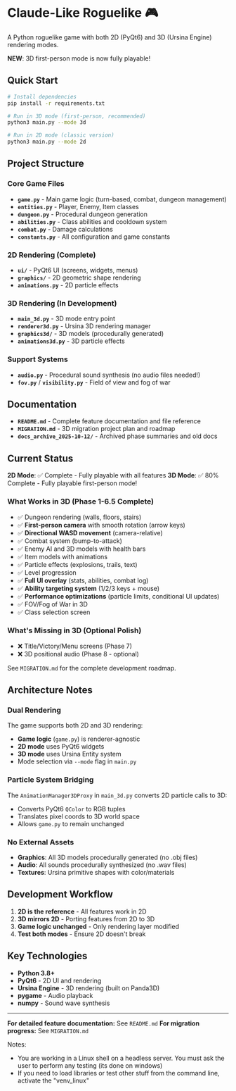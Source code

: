 # Claude-Like Roguelike 🎮

A Python roguelike game with both 2D (PyQt6) and 3D (Ursina Engine) rendering modes.

**NEW**: 3D first-person mode is now fully playable!

## Quick Start

```bash
# Install dependencies
pip install -r requirements.txt

# Run in 3D mode (first-person, recommended)
python3 main.py --mode 3d

# Run in 2D mode (classic version)
python3 main.py --mode 2d
```

## Project Structure

### Core Game Files
- **`game.py`** - Main game logic (turn-based, combat, dungeon management)
- **`entities.py`** - Player, Enemy, Item classes
- **`dungeon.py`** - Procedural dungeon generation
- **`abilities.py`** - Class abilities and cooldown system
- **`combat.py`** - Damage calculations
- **`constants.py`** - All configuration and game constants

### 2D Rendering (Complete)
- **`ui/`** - PyQt6 UI (screens, widgets, menus)
- **`graphics/`** - 2D geometric shape rendering
- **`animations.py`** - 2D particle effects

### 3D Rendering (In Development)
- **`main_3d.py`** - 3D mode entry point
- **`renderer3d.py`** - Ursina 3D rendering manager
- **`graphics3d/`** - 3D models (procedurally generated)
- **`animations3d.py`** - 3D particle effects

### Support Systems
- **`audio.py`** - Procedural sound synthesis (no audio files needed!)
- **`fov.py`** / **`visibility.py`** - Field of view and fog of war

## Documentation

- **`README.md`** - Complete feature documentation and file reference
- **`MIGRATION.md`** - 3D migration project plan and roadmap
- **`docs_archive_2025-10-12/`** - Archived phase summaries and old docs

## Current Status

**2D Mode**: ✅ Complete - Fully playable with all features
**3D Mode**: ✅ 80% Complete - Fully playable first-person mode!

### What Works in 3D (Phase 1-6.5 Complete)
- ✅ Dungeon rendering (walls, floors, stairs)
- ✅ **First-person camera** with smooth rotation (arrow keys)
- ✅ **Directional WASD movement** (camera-relative)
- ✅ Combat system (bump-to-attack)
- ✅ Enemy AI and 3D models with health bars
- ✅ Item models with animations
- ✅ Particle effects (explosions, trails, text)
- ✅ Level progression
- ✅ **Full UI overlay** (stats, abilities, combat log)
- ✅ **Ability targeting system** (1/2/3 keys + mouse)
- ✅ **Performance optimizations** (particle limits, conditional UI updates)
- ✅ FOV/Fog of War in 3D 
- ✅ Class selection screen 

### What's Missing in 3D (Optional Polish)

- ❌ Title/Victory/Menu screens (Phase 7)
- ❌ 3D positional audio (Phase 8 - optional)

See `MIGRATION.md` for the complete development roadmap.

## Architecture Notes

### Dual Rendering
The game supports both 2D and 3D rendering:
- **Game logic** (`game.py`) is renderer-agnostic
- **2D mode** uses PyQt6 widgets
- **3D mode** uses Ursina Entity system
- Mode selection via `--mode` flag in `main.py`

### Particle System Bridging
The `AnimationManager3DProxy` in `main_3d.py` converts 2D particle calls to 3D:
- Converts PyQt6 `QColor` to RGB tuples
- Translates pixel coords to 3D world space
- Allows `game.py` to remain unchanged

### No External Assets
- **Graphics**: All 3D models procedurally generated (no .obj files)
- **Audio**: All sounds procedurally synthesized (no .wav files)
- **Textures**: Ursina primitive shapes with color/materials

## Development Workflow

1. **2D is the reference** - All features work in 2D
2. **3D mirrors 2D** - Porting features from 2D to 3D
3. **Game logic unchanged** - Only rendering layer modified
4. **Test both modes** - Ensure 2D doesn't break

## Key Technologies

- **Python 3.8+**
- **PyQt6** - 2D UI and rendering
- **Ursina Engine** - 3D rendering (built on Panda3D)
- **pygame** - Audio playback
- **numpy** - Sound wave synthesis

---

**For detailed feature documentation:** See `README.md`
**For migration progress:** See `MIGRATION.md`

Notes:
- You are working in a Linux shell on a headless server. You must ask the user to perform any testing (its done on windows)
- If you need to load libraries or test other stuff from the command line, activate the "venv_linux"
